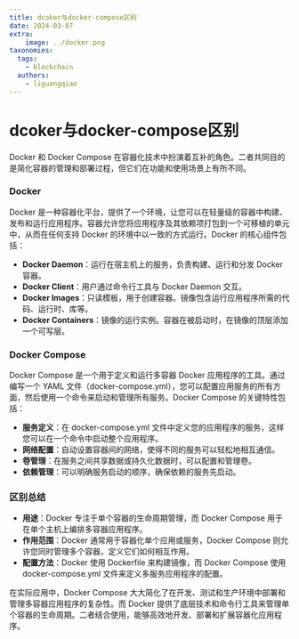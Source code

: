 ```yaml
---
title: dcoker与docker-compose区别
date: 2024-03-07
extra:
    image: ../docker.png
taxonomies:
  tags:
    - blockchain
  authors:
    - liguangqiao
---
```


#  dcoker与docker-compose区别

Docker 和 Docker Compose 在容器化技术中扮演着互补的角色。二者共同目的是简化容器的管理和部署过程，但它们在功能和使用场景上有所不同。

### Docker

Docker 是一种容器化平台，提供了一个环境，让您可以在轻量级的容器中构建、发布和运行应用程序。容器允许您将应用程序及其依赖项打包到一个可移植的单元中，从而在任何支持 Docker 的环境中以一致的方式运行。Docker 的核心组件包括：

- **Docker Daemon**：运行在宿主机上的服务，负责构建、运行和分发 Docker 容器。
- **Docker Client**：用户通过命令行工具与 Docker Daemon 交互。
- **Docker Images**：只读模板，用于创建容器。镜像包含运行应用程序所需的代码、运行时、库等。
- **Docker Containers**：镜像的运行实例。容器在被启动时，在镜像的顶层添加一个可写层。

### Docker Compose

Docker Compose 是一个用于定义和运行多容器 Docker 应用程序的工具。通过编写一个 YAML 文件（docker-compose.yml），您可以配置应用服务的所有方面，然后使用一个命令来启动和管理所有服务。Docker Compose 的关键特性包括：

- **服务定义**：在 docker-compose.yml 文件中定义您的应用程序的服务，这样您可以在一个命令中启动整个应用程序。
- **网络配置**：自动设置容器间的网络，使得不同的服务可以轻松地相互通信。
- **卷管理**：在服务之间共享数据或持久化数据时，可以配置和管理卷。
- **依赖管理**：可以明确服务启动的顺序，确保依赖的服务先启动。

### 区别总结

- **用途**：Docker 专注于单个容器的生命周期管理，而 Docker Compose 用于在单个主机上编排多容器应用程序。
- **作用范围**：Docker 通常用于容器化单个应用或服务，Docker Compose 则允许您同时管理多个容器，定义它们如何相互作用。
- **配置方法**：Docker 使用 Dockerfile 来构建镜像，而 Docker Compose 使用 docker-compose.yml 文件来定义多服务应用程序的配置。

在实际应用中，Docker Compose 大大简化了在开发、测试和生产环境中部署和管理多容器应用程序的复杂性。而 Docker 提供了底层技术和命令行工具来管理单个容器的生命周期。二者结合使用，能够高效地开发、部署和扩展容器化应用程序。